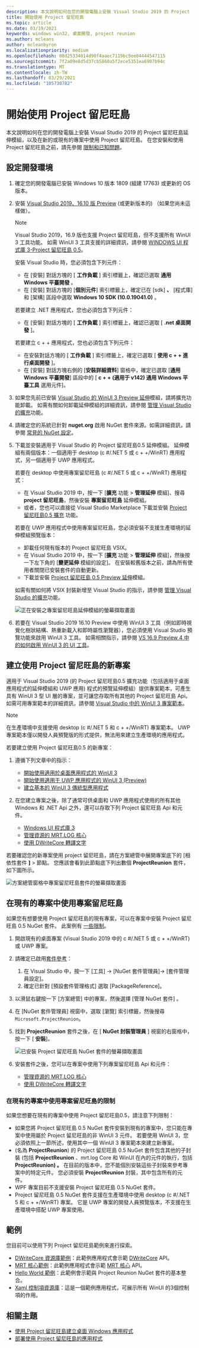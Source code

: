 ```yaml
---
description: 本文說明如何在您的開發電腦上安裝 Visual Studio 2019 的 Project 留尼旺島延伸模組，以及在新的或現有的專案中使用 Project 留尼旺島。
title: 開始使用 Project 留尼旺島
ms.topic: article
ms.date: 03/19/2021
keywords: windows win32, 桌面開發, project reunion
ms.author: mcleans
author: mcleanbyron
ms.localizationpriority: medium
ms.openlocfilehash: 08d25334014d90f4aaec7119bc9ee84444547115
ms.sourcegitcommit: 7f2a09e8d5d37cb5860a5f2ece5351ea6907b94c
ms.translationtype: MT
ms.contentlocale: zh-TW
ms.lasthandoff: 03/29/2021
ms.locfileid: "105730782"
---
```

# <a name="get-started-with-project-reunion"></a>開始使用 Project 留尼旺島

本文說明如何在您的開發電腦上安裝 Visual Studio 2019 的 Project 留尼旺島延伸模組，以及在新的或現有的專案中使用 Project 留尼旺島。 在您安裝和使用 Project 留尼旺島之前，請先參閱 [限制和已知問題](index.md#limitations-and-known-issues)。

## <a name="set-up-your-development-environment"></a>設定開發環境

1. 確定您的開發電腦已安裝 Windows 10 版本 1809 (組建 17763) 或更新的 OS 版本。

2. 安裝 [Visual Studio 2019、16.10 版 Preview](https://visualstudio.microsoft.com/vs/preview/) (或更新版本的) （如果您尚未這樣做）。

    > [!NOTE]
    > Visual Studio 2019，16.9 版也支援 Project 留尼旺島，但不支援所有 WinUI 3 工具功能。 如需 WinUI 3 工具支援的詳細資訊，請參閱 [WINDOWS UI 程式庫 3-Project 留尼旺島 0.5](../winui/winui3/index.md)。

    安裝 Visual Studio 時，您必須包含下列元件：
    - 在 [安裝] 對話方塊的 [ **工作負載** ] 索引標籤上，確認已選取 **通用 Windows 平臺開發** 。
    - 在 [安裝] 對話方塊的 [**個別元件**] 索引標籤上，確定已在 [sdk] **、** [程式庫] 和 [架構] 區段中選取 **Windows 10 SDK (10.0.19041.0)** 。

    若要建立 .NET 應用程式，您也必須包含下列元件：
    - 在 [安裝] 對話方塊的 [ **工作負載** ] 索引標籤上，確認已選取 [ **.net 桌面開發** ]。

    若要建立 c + + 應用程式，您也必須包含下列元件：
    - 在安裝對話方塊的 [ **工作負載** ] 索引標籤上，確定已選取 [ **使用 c + + 進行桌面開發** ]。
    - 在 [安裝] 對話方塊右側的 [**安裝詳細資料**] 窗格中，確定已選取 [**通用 Windows 平臺開發**] 區段中的 [ **c + + (適用于 v142) 通用 Windows 平臺工具** 選用元件]。

3. 如果您先前已安裝 [Visual Studio 的 WinUI 3 Preview 延伸](https://marketplace.visualstudio.com/items?itemName=Microsoft-WinUI.WinUIProjectTemplates)模組，請將擴充功能卸載。 如需有關如何卸載延伸模組的詳細資訊，請參閱 [管理 Visual Studio 的擴充](/visualstudio/ide/finding-and-using-visual-studio-extensions)功能。

4. 請確定您的系統已針對 **nuget.org** 啟用 NuGet 套件來源。如需詳細資訊，請參閱 [常見的 NuGet 設定](/nuget/consume-packages/configuring-nuget-behavior)。

5. 下載並安裝適用于 Visual Studio 的 Project 留尼旺島0.5 延伸模組。 延伸模組有兩個版本：一個適用于 desktop (c #/.NET 5 或 c + +/WinRT) 應用程式，另一個適用于 UWP 應用程式。

    若要在 desktop 中使用專案留尼旺島 (c #/.NET 5 或 c + +/WinRT) 應用程式：
    - 在 Visual Studio 2019 中，按一下 [**擴充** 功能  >  **管理延伸** 模組]、搜尋 **project 留尼旺島**，然後安裝 **專案留尼旺島** 延伸模組。
    - 或者，您也可以直接從 Visual Studio Marketplace 下載並安裝 [Project 留尼旺島0.5 擴充](https://marketplace.visualstudio.com/items?itemName=ProjectReunion.MicrosoftProjectReunion) 功能。

    若要在 UWP 應用程式中使用專案留尼旺島，您必須安裝不支援生產環境的延伸模組預覽版本：
    - 卸載任何現有版本的 Project 留尼旺島 VSIX。
    - 在 Visual Studio 2019 中，按一下 [**擴充** 功能  >  **管理延伸** 模組]，然後按一下左下角的 [**變更延伸** 模組的設定]。 在安裝較舊版本之前，請為所有使用者關閉已安裝套件的自動更新。
    - 下載並安裝 [Project 留尼旺島 0.5 Preview 延伸](https://download.microsoft.com/download/9/9/8/9981a84b-8fd8-4645-9dce-c62761601f17/ProjectReunion.Extension.vsix)模組。

    如需有關如何將 VSIX 封裝新增至 Visual Studio 的指示，請參閱 [管理 Visual Studio 的擴充](/visualstudio/ide/finding-and-using-visual-studio-extensions)功能。

    ![正在安裝之專案留尼旺島延伸模組的螢幕擷取畫面](images/reunion-extension-install.png)

6. 若要在 Visual Studio 2019 16.10 Preview 中使用 WinUI 3 工具（例如即時視覺化樹狀結構、熱重新載入和即時屬性瀏覽器），您必須使用 Visual Studio 預覽功能來啟用 WinUI 3 工具。 如需相關指示，請參閱 [VS 16.9 Preview 4 中的如何啟用 WinUI 3 的 UI 工具](https://github.com/microsoft/microsoft-ui-xaml/issues/4140)。

## <a name="create-a-new-project-that-uses-project-reunion"></a>建立使用 Project 留尼旺島的新專案

適用于 Visual Studio 2019 (的 Project 留尼旺島0.5 擴充功能（包括適用于桌面應用程式的延伸模組和 UWP 應用) 程式的預覽延伸模組）提供專案範本，可產生具有 WinUI 3 型 UI 層的專案，並可讓您存取所有其他的 Project 留尼旺島 Api。 如需可用專案範本的詳細資訊，請參閱 [Visual Studio 中的 WinUI 3 專案範本](..\winui\winui3\winui-project-templates-in-visual-studio.md)。

> [!NOTE]
> 在生產環境中支援使用 desktop (c #/.NET 5 和 c + +/WinRT) 專案範本。 UWP 專案範本僅以開發人員預覽版的形式提供，無法用來建立生產環境的應用程式。

若要建立使用 Project 留尼旺島0.5 的新專案：

1. 遵循下列文章中的指示：

    - [開始使用適用於桌面應用程式的 WinUI 3](..\winui\winui3\get-started-winui3-for-desktop.md)
    - [開始使用適用于 UWP 應用程式的 WinUI 3 (Preview) ](..\winui\winui3\get-started-winui3-for-uwp.md)
    - [建立基本的 WinUI 3 傳統型應用程式](..\winui\winui3\desktop-build-basic-winui3-app.md)

2. 在您建立專案之後，除了通常可供桌面和 UWP 應用程式使用的所有其他 Windows 和 .NET Api 之外，還可以存取下列 Project 留尼旺島 Api 和元件。

    - [Windows UI 程式庫 3](../winui/winui3/index.md)
    - [管理資源的 MRT.LOG 核心](mrtcore/mrtcore-overview.md)
    - [使用 DWriteCore 轉譯文字](dwritecore.md)

若要確認您的新專案使用 project 留尼旺島，請在方案總管中展開專案底下的 [相依性套件 **]**  >  節點。  您應該會看到此節點底下列出數個 **ProjectReunion** 套件，如下圖所示。

![方案總管窗格中專案留尼旺島套件的螢幕擷取畫面](images/reunion-packages.png)

## <a name="use-project-reunion-in-an-existing-project"></a>在現有的專案中使用專案留尼旺島

如果您有想要使用 Project 留尼旺島的現有專案，可以在專案中安裝 Project 留尼旺島 0.5 NuGet 套件。 此案例有 [一些限制](#limitations-for-using-project-reunion-in-existing-projects)。

1. 開啟現有的桌面專案 (Visual Studio 2019 中的 c #/.NET 5 或 c + +/WinRT) 或 UWP 專案。

2. 請確定已啟用[套件參考](/nuget/consume-packages/package-references-in-project-files)：

    1. 在 Visual Studio 中，按一下 [工具] -> [NuGet 套件管理員]-> [套件管理員設定]。
    2. 確定已針對 [預設套件管理格式] 選取 [PackageReference]。

3. 以滑鼠右鍵按一下 [方案總管]  中的專案，然後選擇 [管理 NuGet 套件]  。

4. 在 [NuGet 套件管理員] 視窗中，選取 [瀏覽] 索引標籤，然後搜尋 `Microsoft.ProjectReunion`。

5. 找到 **ProjectReunion** 套件之後，在 [ **NuGet 封裝管理員** ] 視窗的右窗格中，按一下 [ **安裝**]。

    ![已安裝 Project 留尼旺島 NuGet 套件的螢幕擷取畫面](images/reunion-nuget-install.png)

6. 安裝套件之後，您可以在專案中使用下列專案留尼旺島 Api 和元件：

    - [管理資源的 MRT.LOG 核心](mrtcore/mrtcore-overview.md)
    - [使用 DWriteCore 轉譯文字](dwritecore.md)

### <a name="limitations-for-using-project-reunion-in-existing-projects"></a>在現有的專案中使用專案留尼旺島的限制

如果您想要在現有的專案中使用 Project 留尼旺島0.5，請注意下列限制：

- 如果您將 Project 留尼旺島 0.5 NuGet 套件安裝到現有的專案中，您只能在專案中使用屬於 Project 留尼旺島的非 WinUI 3 元件。 若要使用 WinUI 3，您必須依照上一節所述，使用其中一個 WinUI 3 專案範本來建立新專案。
-  (名為 **ProjectReunion**) 的 Project 留尼旺島 0.5 NuGet 套件包含其他的子封裝 (包括 **ProjectReunion** 、mrt.log Core 和 WinUI 在內的元件的執行，包括 **ProjectReunion) 。** 在目前的版本中，您不能個別安裝這些子封裝來參考專案中的特定元件。 您必須安裝 **ProjectReunion** 封裝，其中包含所有的元件。  
- WPF 專案目前不支援安裝 Project 留尼旺島 0.5 NuGet 套件。
- Project 留尼旺島 0.5 NuGet 套件支援在生產環境中使用 desktop (c #/.NET 5 和 c + +/WinRT) 專案。 它是 UWP 專案的開發人員預覽版本，不支援在生產環境中搭配 UWP 專案使用。

## <a name="samples"></a>範例

您目前可以使用下列 Project 留尼旺島範例來進行探索。

- [DWriteCore 資源庫範例](https://github.com/microsoft/Project-Reunion-Samples/tree/main/DWriteCore/DWriteCoreGallery)：此範例應用程式會示範 [DWriteCore](dwritecore.md) API。
- [MRT 核心範例](https://github.com/microsoft/Project-Reunion-Samples/tree/main/MrtCore)：此範例應用程式會示範 [MRT 核心](mrtcore/mrtcore-overview.md) API。
- [Hello World 範例](https://github.com/microsoft/Project-Reunion-Samples/tree/main/HelloWorld/reunioncppdesktopsampleapp)：此範例會示範與 Project Reunion NuGet 套件的基本整合。
- [Xaml 控制項資源庫](https://aka.ms/winui3/xcg)：這是一個範例應用程式，可展示所有 WinUI 的3個控制項的作用。 

## <a name="related-topics"></a>相關主題

- [使用 Project 留尼旺島建立桌面 Windows 應用程式](index.md)
- [部署使用 Project 留尼旺島的應用程式](deploy-apps-that-use-project-reunion.md)
